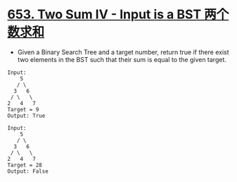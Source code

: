 # [653. Two Sum IV - Input is a BST 两个数求和](https://leetcode.com/problems/two-sum-iv-input-is-a-bst/)
* Given a Binary Search Tree and a target number, return true if there exist two elements in the BST such that their sum is equal to the given target.
```text
Input: 
    5
   / \
  3   6
 / \   \
2   4   7
Target = 9
Output: True
 
Input: 
    5
   / \
  3   6
 / \   \
2   4   7
Target = 28
Output: False
```